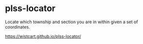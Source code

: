 # plss-locator
Locate which township and section you are in within given a set of coordinates.

https://wistcart.github.io/plss-locator/
